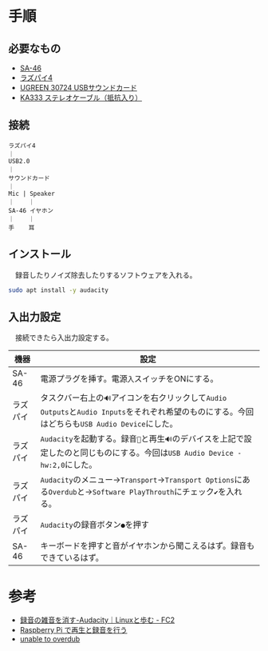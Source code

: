 # 手順

## 必要なもの

* [SA-46](https://www.amazon.co.jp/gp/product/B003KZBFIS/ref=ppx_yo_dt_b_asin_title_o03_s00?ie=UTF8&psc=1)
* [ラズパイ4](https://www.amazon.co.jp/gp/product/B095K5WTQ2/ref=ppx_yo_dt_b_asin_title_o07_s00?ie=UTF8&psc=1)
* [UGREEN 30724 USBサウンドカード](https://www.amazon.co.jp/gp/product/B01N41607I/ref=ppx_yo_dt_b_asin_title_o01_s00?ie=UTF8&psc=1)
* [KA333 ステレオケーブル（抵抗入り）](https://www.amazon.co.jp/gp/product/B000227SS8/ref=ppx_yo_dt_b_asin_title_o00_s00?ie=UTF8&psc=1)

## 接続

```
ラズパイ4
｜
USB2.0
｜
サウンドカード
｜
Mic | Speaker
｜    ｜
SA-46 イヤホン
｜    ｜
手    耳
```

## インストール

　録音したりノイズ除去したりするソフトウェアを入れる。

```sh
sudo apt install -y audacity
```

## 入出力設定

　接続できたら入出力設定する。

機器|設定
----|----
SA-46|電源プラグを挿す。電源`入`スイッチをONにする。
ラズパイ|タスクバー右上の`🔊`アイコンを右クリックして`Audio Outputs`と`Audio Inputs`をそれぞれ希望のものにする。今回はどちらも`USB Audio Device`にした。
ラズパイ|`Audacity`を起動する。録音`🎤`と再生`🔊`のデバイスを上記で設定したのと同じものにする。今回は`USB Audio Device - hw:2,0`にした。
ラズパイ|`Audacity`のメニュー→`Transport`→`Transport Options`にある`Overdub`と→`Software PlayThrouth`にチェック`✔`を入れる。
ラズパイ|`Audacity`の録音ボタン`●`を押す
SA-46|キーボードを押すと音がイヤホンから聞こえるはず。録音もできているはず。

# 参考

* [録音の雑音を消す-Audacity｜Linuxと歩む - FC2](http://linux10.blog.fc2.com/blog-entry-4.html)
* [Raspberry Pi で再生と録音を行う](https://blog.natade.net/2019/08/27/raspberry-pi-%E5%86%8D%E7%94%9F-%E9%8C%B2%E9%9F%B3-%E3%83%87%E3%83%90%E3%82%A4%E3%82%B9/)
* [unable to overdub](https://forum.audacityteam.org/viewtopic.php?t=100631)
